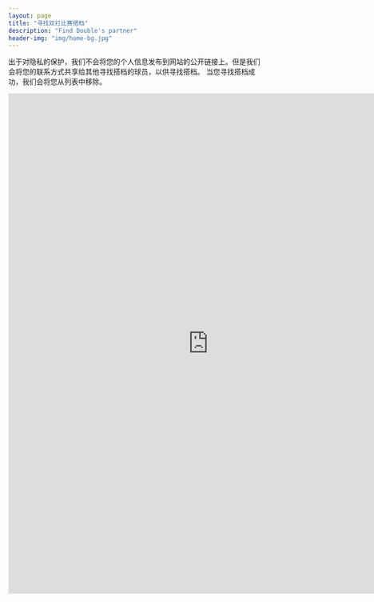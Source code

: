 ```yaml
---
layout: page
title: "寻找双打比赛搭档"
description: "Find Double's partner"
header-img: "img/home-bg.jpg"
---
```

<!-- <a href="https://docs.google.com/spreadsheets/d/1X7fsELy0tnUz_dLS-XWJeXi5szskK6QFLVJSfG9kEko/edit?usp=sharing"  class="btn btn-primary btn-lg btn-block">点此链接查看其他寻找搭档的球员</a> -->


<style>
@media (max-width: 767px) {
    iframe {
        max-width: calc(100vw + 40px) !important;
        margin: -11px -25px;}
    .iframe-wrapper {
        width:100vw;
        overflow: hidden;
        margin: 0 -15px;}
/* you might not the margin property on the wrapper (or you might need to change it to suit your needs); in my case it's used to align the wrapper with the edge of the screen as my site has 15px padding, which isn't needed here because the form already has it's own padding   */
}
</style>

出于对隐私的保护，我们不会将您的个人信息发布到网站的公开链接上。但是我们会将您的联系方式共享给其他寻找搭档的球员，以供寻找搭档。
当您寻找搭档成功，我们会将您从列表中移除。

<div class="iframe-wrapper text-center">
    <iframe src="https://docs.google.com/forms/d/e/1FAIpQLSdydzYhkwxn42C5CQpBF4pnL-G_OpzJhg6FuOMqSqdf5ExsqA/viewform?embedded=true" width="800" height="1000" frameborder="0" marginheight="0" marginwidth="0">Loading...</iframe>
</div>
